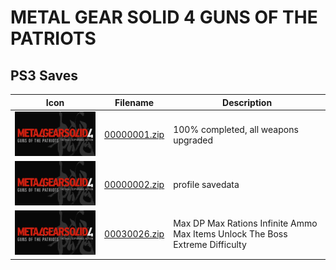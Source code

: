 # METAL GEAR SOLID 4 GUNS OF THE PATRIOTS

## PS3 Saves

| Icon | Filename | Description |
|------|----------|-------------|
| ![METAL GEAR SOLID 4 GUNS OF THE PATRIOTS](ICON0.PNG) | [00000001.zip](00000001.zip) | 100% completed, all weapons upgraded |
| ![METAL GEAR SOLID 4 GUNS OF THE PATRIOTS](ICON0.PNG) | [00000002.zip](00000002.zip) | profile savedata |
| ![METAL GEAR SOLID 4 GUNS OF THE PATRIOTS](ICON0.PNG) | [00030026.zip](00030026.zip) | Max DP Max Rations Infinite Ammo Max Items Unlock The Boss Extreme Difficulty |

